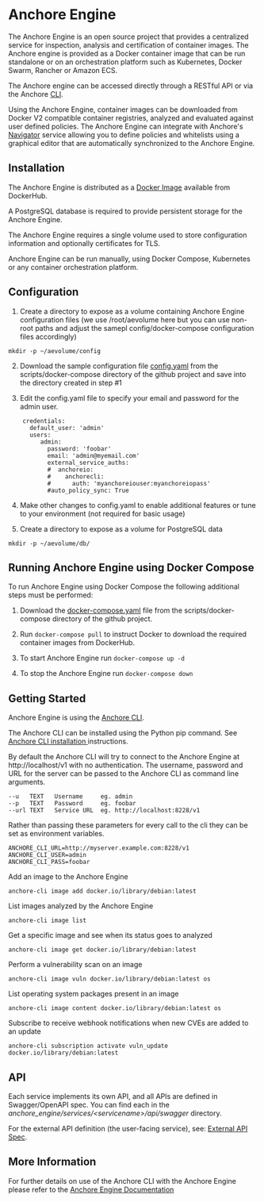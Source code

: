 # Anchore Engine

The Anchore Engine is an open source project that provides a centralized service for inspection, analysis and certification of container images. The Anchore engine is provided as a Docker container image that can be run standalone or on an orchestration platform such as Kubernetes, Docker Swarm, Rancher or Amazon ECS.

The Anchore engine can be accessed directly through a RESTful API or via the Anchore [CLI](https://github.com/anchore/anchore-cli).  

Using the Anchore Engine, container images can be downloaded from Docker V2 compatible container registries, analyzed and evaluated against user defined policies. The Anchore Engine can integrate with Anchore's [Navigator](https://anchore.io) service allowing you to define policies and whitelists using a graphical editor that are automatically synchronized to the Anchore Engine. 

## Installation

The Anchore Engine is distributed as a [Docker Image](https://hub.docker.com/r/anchore/anchore-engine/) available from DockerHub. 

A PostgreSQL database is required to provide persistent storage for the Anchore Engine.

The Anchore Engine requires a single volume used to store configuration information and optionally certificates for TLS.

Anchore Engine can be run manually, using Docker Compose, Kubernetes or any container orchestration platform.

## Configuration 

1. Create a directory to expose as a volume containing Anchore Engine configuration files (we use /root/aevolume here but you can use non-root paths and adjust the samepl config/docker-compose configuration files accordingly)

`mkdir -p ~/aevolume/config`

2. Download the sample configuration file [config.yaml](https://raw.githubusercontent.com/anchore/anchore-engine/master/scripts/docker-compose/config.yaml) from the scripts/docker-compose directory of the github project and save into the directory created in step #1

3. Edit the config.yaml file to specify your email and password for the admin user.

```
    credentials:
      default_user: 'admin'
      users:
         admin:
           password: 'foobar'
           email: 'admin@myemail.com'
           external_service_auths:
           #  anchoreio:
           #    anchorecli:
           #      auth: 'myanchoreiouser:myanchoreiopass'
           #auto_policy_sync: True
```

4. Make other changes to config.yaml to enable additional features or tune to your environment (not required for basic usage)

5. Create a directory to expose as a volume for PostgreSQL data

`mkdir -p ~/aevolume/db/`

## Running Anchore Engine using Docker Compose  
To run Anchore Engine using Docker Compose the following additional steps must be performed:

1. Download the [docker-compose.yaml](https://raw.githubusercontent.com/anchore/anchore-engine/master/scripts/docker-compose/docker-compose.yaml) file from the scripts/docker-compose directory of the github project.

2. Run `docker-compose pull` to instruct Docker to download the required container images from DockerHub.

3. To start Anchore Engine run `docker-compose up -d`

4. To stop the Anchore Engine run `docker-compose down`

## Getting Started

Anchore Engine is using the [Anchore CLI](https://github.com/anchore/anchore-cli).

The Anchore CLI can be installed using the Python pip command. See [Anchore CLI installation ](https://github.com/anchore/anchore-engine/wiki/Installing-Anchore-CLI) instructions.


By default the Anchore CLI will try to connect to the Anchore Engine at http://localhost/v1 with no authentication.
The username, password and URL for the server can be passed to the Anchore CLI as command line arguments.

    --u   TEXT   Username     eg. admin
    --p   TEXT   Password     eg. foobar
    --url TEXT   Service URL  eg. http://localhost:8228/v1
   
Rather than passing these parameters for every call to the cli they can be set as environment variables.

    ANCHORE_CLI_URL=http://myserver.example.com:8228/v1
    ANCHORE_CLI_USER=admin
    ANCHORE_CLI_PASS=foobar


Add an image to the Anchore Engine

    anchore-cli image add docker.io/library/debian:latest
    
List images analyzed by the Anchore Engine

    anchore-cli image list
    
Get a specific image and see when its status goes to analyzed

    anchore-cli image get docker.io/library/debian:latest
    
Perform a vulnerability scan on an image

    anchore-cli image vuln docker.io/library/debian:latest os

List operating system packages present in an image

    anchore-cli image content docker.io/library/debian:latest os
    
Subscribe to receive webhook notifications when new CVEs are added to an update

    anchore-cli subscription activate vuln_update docker.io/library/debian:latest

## API
Each service implements its own API, and all APIs are defined in Swagger/OpenAPI spec. You can find each in the _anchore_engine/services/\<servicename\>/api/swagger_ directory.

For the external API definition (the user-facing service), see: [External API Spec](https://github.com/anchore/anchore-engine/blob/master/anchore_engine/services/apiext/swagger/swagger.yaml).



## More Information

For further details on use of the Anchore CLI with the Anchore Engine please refer to the [Anchore Engine Documentation](https://anchore.freshdesk.com/support/home)

